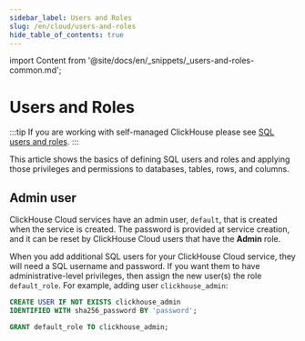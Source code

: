 ```yaml
---
sidebar_label: Users and Roles
slug: /en/cloud/users-and-roles
hide_table_of_contents: true
---
```


import Content from '@site/docs/en/_snippets/_users-and-roles-common.md';

# Users and Roles

:::tip
If you are working with self-managed ClickHouse please see [SQL users and roles](/docs/en/guides/sre/user-management/index.md).
:::

This article shows the basics of defining SQL users and roles and applying those privileges and permissions to databases, tables, rows, and columns.

## Admin user

ClickHouse Cloud services have an admin user, `default`, that is created when the service is created.  The password is provided at service creation, and it can be reset by ClickHouse Cloud users that have the **Admin** role.

When you add additional SQL users for your ClickHouse Cloud service, they will need a SQL username and password.  If you want them to have administrative-level privileges, then assign the new user(s) the role `default_role`. For example, adding user `clickhouse_admin`:

```sql
CREATE USER IF NOT EXISTS clickhouse_admin
IDENTIFIED WITH sha256_password BY 'password';
```

```sql
GRANT default_role TO clickhouse_admin;
```

<Content />
